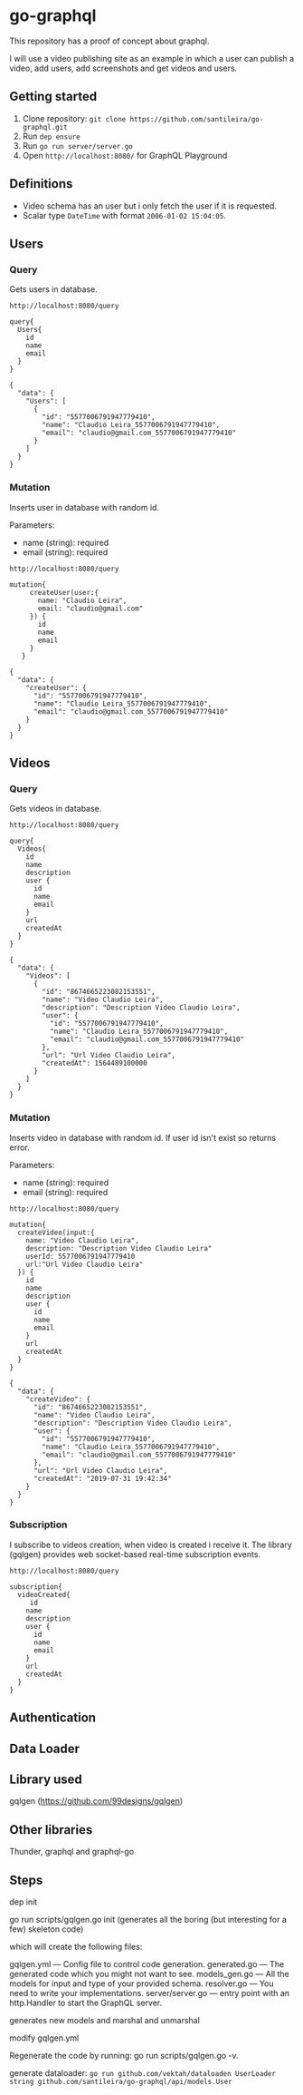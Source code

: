 # go-graphql

This repository has a proof of concept about graphql.

I will use a video publishing site as an example in which a user can publish a video, add users, add screenshots and get videos and users.

## Getting started

1. Clone repository: `git clone https://github.com/santileira/go-graphql.git`
2. Run `dep ensure`
3. Run `go run server/server.go`
4. Open `http://localhost:8080/` for GraphQL Playground

## Definitions

- Video schema has an user but i only fetch the user if it is requested.
- Scalar type `DateTime` with format `2006-01-02 15:04:05`.

## Users

### Query

Gets users in database.

`http://localhost:8080/query`

```
query{
  Users{
    id
    name
    email
  }
}
```

```
{
  "data": {
    "Users": [
      {
        "id": "5577006791947779410",
        "name": "Claudio Leira_5577006791947779410",
        "email": "claudio@gmail.com_5577006791947779410"
      }
    ]
  }
}
```

### Mutation

Inserts user in database with random id.

Parameters:
- name (string): required
- email (string): required

`http://localhost:8080/query`

```
mutation{
     createUser(user:{
       name: "Claudio Leira",
       email: "claudio@gmail.com"
     }) {
       id
       name
       email
     }
   }
```

```
{
  "data": {
    "createUser": {
      "id": "5577006791947779410",
      "name": "Claudio Leira_5577006791947779410",
      "email": "claudio@gmail.com_5577006791947779410"
    }
  }
}
```

## Videos

### Query

Gets videos in database.

`http://localhost:8080/query`

```
query{
  Videos{
    id
    name
    description
    user {
      id
      name
      email
    }
    url
    createdAt
  }
}
```

```
{
  "data": {
    "Videos": [
      {
        "id": "8674665223082153551",
        "name": "Video Claudio Leira",
        "description": "Description Video Claudio Leira",
        "user": {
          "id": "5577006791947779410",
          "name": "Claudio Leira_5577006791947779410",
          "email": "claudio@gmail.com_5577006791947779410"
        },
        "url": "Url Video Claudio Leira",
        "createdAt": 1564489100000
      }
    ]
  }
}
```

### Mutation

Inserts video in database with random id. If user id isn't exist so returns error.

Parameters:
- name (string): required
- email (string): required

`http://localhost:8080/query`

```
mutation{
  createVideo(input:{
    name: "Video Claudio Leira",
    description: "Description Video Claudio Leira"
    userId: 5577006791947779410
	url:"Url Video Claudio Leira"
  }) {
    id
    name
    description
    user {
      id
      name
      email
    }
    url
    createdAt
  }
}
```

```
{
  "data": {
    "createVideo": {
      "id": "8674665223082153551",
      "name": "Video Claudio Leira",
      "description": "Description Video Claudio Leira",
      "user": {
        "id": "5577006791947779410",
        "name": "Claudio Leira_5577006791947779410",
        "email": "claudio@gmail.com_5577006791947779410"
      },
      "url": "Url Video Claudio Leira",
      "createdAt": "2019-07-31 19:42:34"
    }
  }
}
```

### Subscription

I subscribe to videos creation, when video is created i receive it.
The library (gqlgen) provides web socket-based real-time subscription events.

`http://localhost:8080/query`

```
subscription{
  videoCreated{
     id
    name
    description
    user {
      id
      name
      email
    }
    url
    createdAt
  }
}
```

## Authentication



## Data Loader

## Library used

gqlgen (https://github.com/99designs/gqlgen)

## Other libraries

Thunder, graphql and graphql-go

## Steps

dep init

go run scripts/gqlgen.go init (generates all the boring (but interesting for a few) skeleton code)

which will create the following files:

gqlgen.yml — Config file to control code generation.
generated.go — The generated code which you might not want to see.
models_gen.go — All the models for input and type of your provided schema.
resolver.go — You need to write your implementations.
server/server.go — entry point with an http.Handler to start the GraphQL server.

generates new models and marshal and unmarshal

modify gqlgen.yml

Regenerate the code by running: go run scripts/gqlgen.go -v.


generate dataloader: `go run github.com/vektah/dataloaden UserLoader string github.com/santileira/go-graphql/api/models.User`



